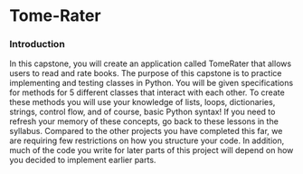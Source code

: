 # Tome-Rater

### Introduction
In this capstone, you will create an application called TomeRater that
allows users to read and rate books.
The purpose of this capstone is to practice implementing and testing
classes in Python. You will be given specifications for methods for 5
different classes that interact with each other. To create these methods you
will use your knowledge of lists, loops, dictionaries, strings, control flow,
and of course, basic Python syntax! If you need to refresh your memory of
these concepts, go back to these lessons in the syllabus.
Compared to the other projects you have completed this far, we are
requiring few restrictions on how you structure your code. In addition,
much of the code you write for later parts of this project will depend on
how you decided to implement earlier parts.
